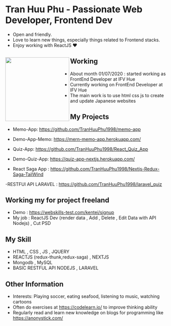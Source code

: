 # Tran Huu Phu - Passionate Web Developer, Frontend Dev

- Open and friendly.
- Love to learn new things, especially things related to Frontend stacks.
- Enjoy working with ReactJS ❤

## Working <a href="https://github.com/paulnguyen-mn"><img align="left" width="auto" height="200" src="https://res.cloudinary.com/kimwy/image/upload/v1598840300/easyfrontend/programming_hgngx9.png"></a>

- About month 01/07/2020 : started working as FrontEnd Developer at IFV Hue 
- Currently working on FrontEnd Developer at IFV Hue
- The main work is to use html css js to create and update Japanese websites
## My Projects

- Memo-App: https://github.com/TranHuuPhu1998/memo-app
- Demo-App-Memo: https://mern-memo-app.herokuapp.com/

- Quiz-App: https://github.com/TranHuuPhu1998/React_Quiz_App
- Demo-Quiz-App: https://quiz-app-nextjs.herokuapp.com/

- React Saga App : https://github.com/TranHuuPhu1998/Nextjs-Redux-Saga-TailWind

-RESTFUl API LARAVEL : https://github.com/TranHuuPhu1998/laravel_quiz
## Working my for project freeland 

- Demo : https://webskills-test.com/kentei/signup
- My job : ReactJS Dev (render data , Add , Delete , Edit Data with API Nodejs) , Cut PSD

## My Skill

- HTML , CSS , JS , JQUERY
- REACTJS (redux-thunk,redux-saga) , NEXTJS 
- Mongodb , MySQL
- BASIC RESTFUL API NODEJS , LARAVEL

## Other Information

- Interests: Playing soccer, eating seafood, listening to music, watching cartoons
- Often do exercises at https://codelearn.io/ to improve thinking ability
- Regularly read and learn new knowledge on blogs for programming like https://anonystick.com/

